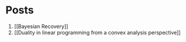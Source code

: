 # Posts 
1. [[Bayesian Recovery]]
2. [[Duality in linear programming from a convex analysis perspective]]

